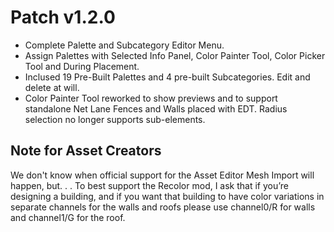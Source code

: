 ﻿# Patch v1.2.0
* Complete Palette and Subcategory Editor Menu.
* Assign Palettes with Selected Info Panel, Color Painter Tool, Color Picker Tool and During Placement. 
* Inclused 19 Pre-Built Palettes and 4 pre-built Subcategories. Edit and delete at will.
* Color Painter Tool reworked to show previews and to support standalone Net Lane Fences and Walls placed with EDT. Radius selection no longer supports sub-elements.

## Note for Asset Creators
We don't know when official support for the Asset Editor Mesh Import will happen, but. . .
To best support the Recolor mod, I ask that if you’re designing a building, and if you want that building to have color variations in separate channels for the walls and roofs please use channel0/R for walls and channel1/G for the roof.